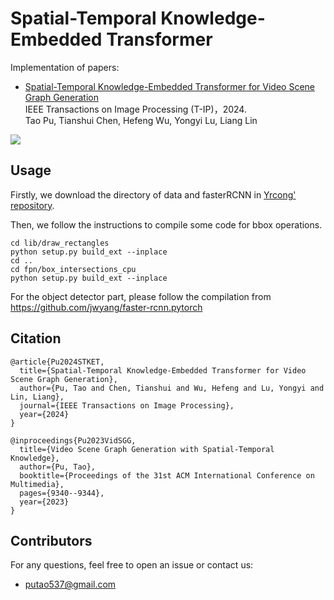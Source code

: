 # Spatial-Temporal Knowledge-Embedded Transformer 

Implementation of papers: 

- [Spatial-Temporal Knowledge-Embedded Transformer for Video Scene Graph Generation](https://arxiv.org/pdf/2309.13237.pdf)  
  IEEE Transactions on Image Processing (T-IP)，2024.   
  Tao Pu, Tianshui Chen, Hefeng Wu, Yongyi Lu, Liang Lin

![](./figures/framework.png)

## Usage
Firstly, we download the directory of data and fasterRCNN in [Yrcong' repository](https://github.com/yrcong/STTran).

Then, we follow the instructions to compile some code for bbox operations.
```
cd lib/draw_rectangles
python setup.py build_ext --inplace
cd ..
cd fpn/box_intersections_cpu
python setup.py build_ext --inplace
```

For the object detector part, please follow the compilation from https://github.com/jwyang/faster-rcnn.pytorch


## Citation
```
@article{Pu2024STKET,
  title={Spatial-Temporal Knowledge-Embedded Transformer for Video Scene Graph Generation},
  author={Pu, Tao and Chen, Tianshui and Wu, Hefeng and Lu, Yongyi and Lin, Liang},
  journal={IEEE Transactions on Image Processing},
  year={2024}
}

@inproceedings{Pu2023VidSGG,
  title={Video Scene Graph Generation with Spatial-Temporal Knowledge},
  author={Pu, Tao},
  booktitle={Proceedings of the 31st ACM International Conference on Multimedia},
  pages={9340--9344},
  year={2023}
}
```
  
## Contributors
For any questions, feel free to open an issue or contact us:    

* putao537@gmail.com
